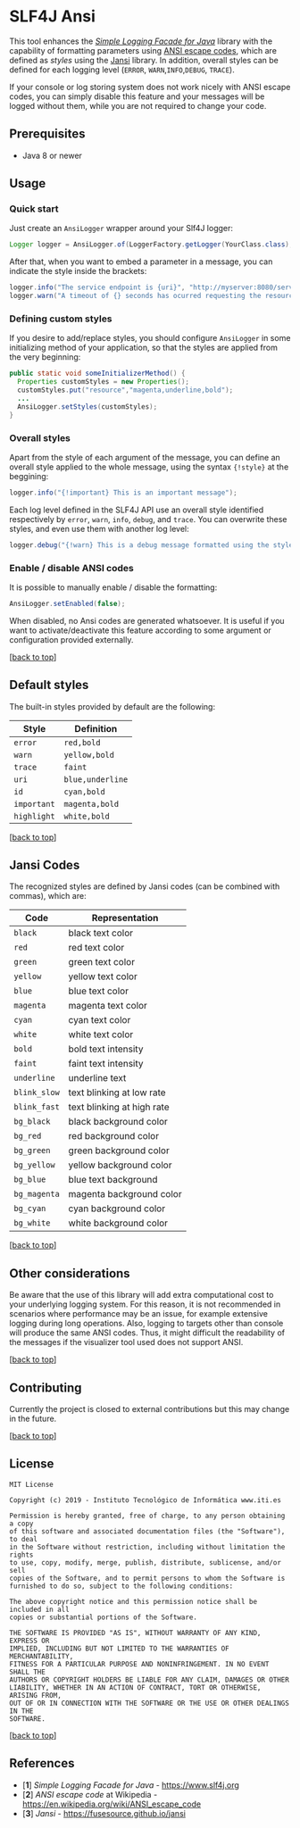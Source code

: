 
# SLF4J Ansi  
  
This tool enhances the [*Simple Logging Facade for Java*][1] library with the capability of 
formatting parameters using [ANSI escape codes][2], which are defined as *styles* using 
the [Jansi][3] library. In addition, overall styles can be defined for each logging level (`ERROR`, 
`WARN`,`INFO`,`DEBUG`, `TRACE`).  
  
If your console or log storing system does not work nicely with ANSI escape codes, you can 
simply disable this feature and your messages will be logged without them, while you are not 
required to change your code.  

## Prerequisites

- Java 8 or newer 
  
## Usage  

### Quick start  
Just create an `AnsiLogger` wrapper around your Slf4J logger:  
```java  
Logger logger = AnsiLogger.of(LoggerFactory.getLogger(YourClass.class);  
```  
  
After that, when you want to embed a parameter in a message, you can indicate the style inside the 
brackets:  
  
```java  
logger.info("The service endpoint is {uri}", "http://myserver:8080/service");  
logger.warn("A timeout of {} seconds has ocurred requesting the resource {resource}", 4, "data.json");  
```  
### Defining custom styles
If you desire to add/replace styles, you should configure `AnsiLogger` in some initializing method of your application, so that the styles are applied from the very beginning:
```java  
public static void someInitializerMethod() {  
  Properties customStyles = new Properties(); 
  customStyles.put("resource","magenta,underline,bold");
  ... 
  AnsiLogger.setStyles(customStyles);
}  
```  

### Overall styles
Apart from the style of each argument of the message, you can define an overall style applied to the whole message, using the syntax `{!style}` at the beggining:
```java
logger.info("{!important} This is an important message");
```
Each log level defined in the SLF4J API use an overall style identified respectively by `error`, `warn`, `info`, `debug`, and `trace`. You can overwrite these styles, and even use them with another log level:
```java
logger.debug("{!warn} This is a debug message formatted using the style of warn messages");
```

### Enable / disable ANSI codes

It is possible to manually enable / disable the formatting:
```java
AnsiLogger.setEnabled(false);
```
When disabled, no Ansi codes are generated whatsoever. It is useful if you want to activate/deactivate
this feature according to some argument or configuration provided externally. 

[[back to top](#top)]

## Default styles
The built-in styles provided by default are the following:

|Style|Definition |
| --- | --- |
|`error`|`red,bold` |
|`warn`|`yellow,bold` |
|`trace`|`faint` |
|`uri`|`blue,underline` |
|`id`|`cyan,bold` |
|`important`|`magenta,bold` |
|`highlight`|`white,bold` |

[[back to top](#top)]

## Jansi Codes  
The recognized styles are defined by Jansi codes (can be combined with commas), which are:  
  
| Code | Representation |
| --- | --- |
| `black` | black text color |
| `red` | red text color |
| `green` | green text color |
| `yellow` | yellow text color |
| `blue` | blue text color |
| `magenta` | magenta text color |
| `cyan` | cyan text color |
| `white` | white text color |
| `bold` | bold text intensity |
| `faint` | faint text intensity |
| `underline` | underline text |
| `blink_slow` | text blinking at low rate |
| `blink_fast` | text blinking at high rate |
| `bg_black` | black background color |
| `bg_red` | red background color |
| `bg_green` | green background color |
| `bg_yellow` | yellow background color |
| `bg_blue` | blue text background |
| `bg_magenta` | magenta background color |
| `bg_cyan` | cyan background color |
| `bg_white` | white background color |

[[back to top](#top)]

## Other considerations

Be aware that the use of this library will add extra computational cost to your underlying logging
system. For this reason, it is not recommended in scenarios where performance may be an issue, for 
example extensive logging during long operations. Also, logging to targets other than console 
will produce the same ANSI codes. Thus, it might difficult the readability of the messages if the 
visualizer tool used does not support ANSI.

[[back to top](#top)]
  
## Contributing

Currently the project is closed to external contributions but this may change in the future.  

[[back to top](#top)]
  
## License

```
MIT License
           
Copyright (c) 2019 - Instituto Tecnológico de Informática www.iti.es

Permission is hereby granted, free of charge, to any person obtaining a copy
of this software and associated documentation files (the "Software"), to deal
in the Software without restriction, including without limitation the rights
to use, copy, modify, merge, publish, distribute, sublicense, and/or sell
copies of the Software, and to permit persons to whom the Software is
furnished to do so, subject to the following conditions:

The above copyright notice and this permission notice shall be included in all
copies or substantial portions of the Software.

THE SOFTWARE IS PROVIDED "AS IS", WITHOUT WARRANTY OF ANY KIND, EXPRESS OR
IMPLIED, INCLUDING BUT NOT LIMITED TO THE WARRANTIES OF MERCHANTABILITY,
FITNESS FOR A PARTICULAR PURPOSE AND NONINFRINGEMENT. IN NO EVENT SHALL THE
AUTHORS OR COPYRIGHT HOLDERS BE LIABLE FOR ANY CLAIM, DAMAGES OR OTHER
LIABILITY, WHETHER IN AN ACTION OF CONTRACT, TORT OR OTHERWISE, ARISING FROM,
OUT OF OR IN CONNECTION WITH THE SOFTWARE OR THE USE OR OTHER DEALINGS IN THE
SOFTWARE.

```

[[back to top](#top)]
  
## References  
- [**1**] *Simple Logging Facade for Java* - https://www.slf4j.org  
- [**2**] *ANSI escape code* at Wikipedia - https://en.wikipedia.org/wiki/ANSI_escape_code  
- [**3**] *Jansi* - https://fusesource.github.io/jansi  
  
[1]: https://www.slf4j.org  
[2]: https://en.wikipedia.org/wiki/ANSI_escape_code  
[3]: https://fusesource.github.io/jansi/
